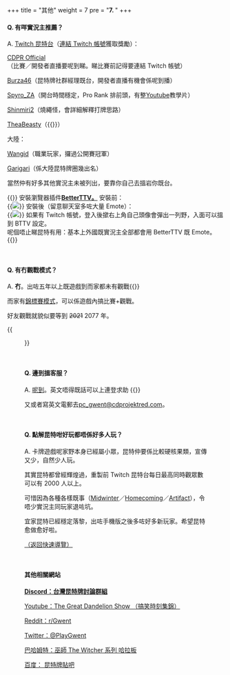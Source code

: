 +++
title = "其他"
weight = 7
pre = "<b>7. </b>"
+++

#### Q. 有咩實況主推薦？

A. [Twitch 昆特台](https://www.twitch.tv/directory/game/Gwent%3A%20The%20Witcher%20Card%20Game)（[連結 Twitch 帳號](https://www.playgwent.com/en/twitch-drops)獲取獎勵）：

[CDPR Official](https://www.twitch.tv/cdprojektred/)（比賽／開發者直播要呢到睇。睇比賽前記得要連結 Twitch 帳號）

[Burza46](https://www.twitch.tv/burza46/)（昆特牌社群經理既台，開發者直播有機會係呢到播）

[Spyro_ZA](https://www.twitch.tv/spyro_za/)（開台時間穩定，Pro Rank 排前頭，有整[Youtube](https://www.youtube.com/channel/UCL3pNEgCMctHbqHHr2Ceq3A)教學片）

[Shinmiri2](https://www.twitch.tv/shinmiri2/)（燒繩怪，會詳細解釋打牌思路）

[TheaBeasty](https://www.twitch.tv/theabeasty)（{{<class name="MO" text="（ ͡° ͜ʖ ͡°）">}}）

大陸：

[Wangid](https://www.huya.com/wangid)（職業玩家，攞過公開賽冠軍）

[Garigari](https://www.douyu.com/985317)（係大陸昆特牌圈幾出名）

當然仲有好多其他實況主未被列出，要靠你自己去搵岩你既台。

{{<expand2 title="（PC Only）Twitch台改善觀看體驗">}}
安裝瀏覽器插件<a href="https://betterttv.com/" style="font-weight: bold; display: initial;">BetterTTV。</a>
安裝前：
<br/>
{{<img width=auto height=auto src="/LIHKG-Gwent-guide/bttvBefore.jpg" style="margin: unset;">}}
安裝後（留意聊天室多咗大量 Emote）：
<br/>
{{<img width=auto height=auto src="/LIHKG-Gwent-guide/bttvAfter.jpg" style="margin: unset;">}}
如果有 Twitch 帳號，登入後撳右上角自己頭像會彈出一列野，入面可以搵到 BTTV 設定。
<br/>
呢個唔止睇昆特有用：基本上外國既實況主全部都會用 BetterTTV 既 Emote。
{{</expand2>}}

&nbsp;

#### Q. 有冇觀戰模式？

A. **冇**。出咗五年以上既遊戲到而家都未有觀戰{{<gif src="/LIHKG-Gwent-guide/sosad.gif">}}

而家有[錦標賽模式](https://tournaments.playgwent.com/about)，可以係遊戲內搞比賽+觀戰。

好友觀戰就貌似要等到 ~~2021~~ 2077 年。

{{<figure src="/LIHKG-Gwent-guide/2077.jpg" attr="Remember me?">}}

&nbsp;

#### Q. 邊到搵客服？

A. [呢到](https://support.cdprojektred.com/en/gwent/pc)。英文唔得既話可以上連登求助 {{<gif src="/LIHKG-Gwent-guide/sosad.gif">}}

又或者寫英文電郵去[pc_gwent@cdprojektred.com](mailto:pc_gwent@cdprojektred.com)。

&nbsp;

#### Q. 點解昆特咁好玩都唔係好多人玩？

A. 卡牌遊戲呢家野本身已經屬小眾，昆特仲要係比較硬核果類，宣傳又少，自然少人玩。

其實昆特都曾經輝煌過，重製前 Twitch 昆特台每日最高同時觀眾數可以有 2000 人以上。

可惜因為各種各樣既事（[Midwinter](https://youtu.be/pUyVbMKotUY)／[Homecoming](https://tieba.baidu.com/p/6330985924)／[Artifact](https://store.steampowered.com/app/583950/Artifact/)），令唔少實況主同玩家退咗坑。

宜家昆特已經穩定落黎，出咗手機版之後多咗好多新玩家。希望昆特愈做愈好啦。

[（返回快速導覽）](../#quicknav)

&nbsp;

#### 其他相關網站

**[Discord：台灣昆特牌討論群組](https://discord.gg/QZBDB8n)**

[Youtube：The Great Dandelion Show （搞笑時刻集錦）](https://www.youtube.com/channel/UCjkcfCDhJlzw_jazRjkAaTQ)

[Reddit：r/Gwent](https://www.reddit.com/r/gwent/)

[Twitter：@PlayGwent](https://twitter.com/PlayGwent)

[巴哈姆特：巫師 The Witcher 系列 哈拉板](https://forum.gamer.com.tw/B.php?bsn=7364)

[百度： 昆特牌貼吧](https://tieba.baidu.com/f?kw=昆特牌)
